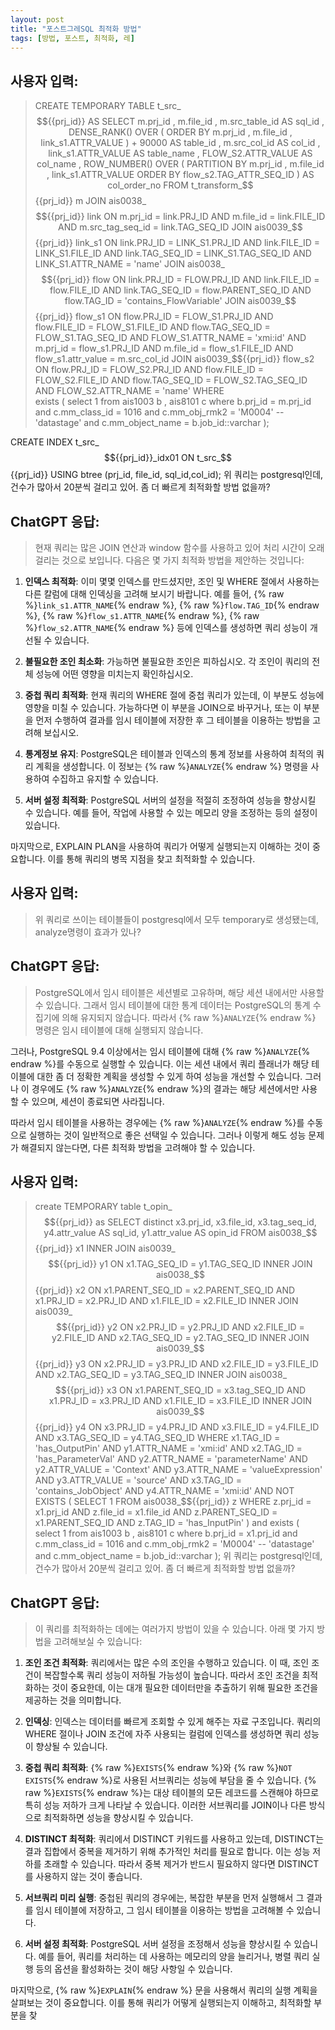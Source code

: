 ```yaml
---
layout: post
title: "포스트그레SQL 최적화 방법"
tags: [방법, 포스트, 최적화, 레]
---
```


## 사용자 입력:
> CREATE TEMPORARY TABLE t_src_$${{prj_id}} AS
SELECT
    m.prj_id
    , m.file_id
    , m.src_table_id AS sql_id
    , DENSE_RANK() OVER (
ORDER BY
    m.prj_id
    , m.file_id
    , link_s1.ATTR_VALUE
) + 90000 AS table_id
    , m.src_col_id AS col_id
    , link_s1.ATTR_VALUE AS table_name
    , FLOW_S2.ATTR_VALUE AS col_name
    , ROW_NUMBER() OVER (
    PARTITION BY m.prj_id
    , m.file_id
    , link_s1.ATTR_VALUE
ORDER BY
    flow_s2.TAG_ATTR_SEQ_ID
) AS col_order_no
FROM
    t_transform_$${{prj_id}} m
JOIN ais0038_$${{prj_id}} link ON
    m.prj_id = link.PRJ_ID
    AND m.file_id = link.FILE_ID
    AND m.src_tag_seq_id = link.TAG_SEQ_ID
JOIN ais0039_$${{prj_id}} link_s1 ON
    link.PRJ_ID = LINK_S1.PRJ_ID
    AND link.FILE_ID = LINK_S1.FILE_ID
    AND link.TAG_SEQ_ID = LINK_S1.TAG_SEQ_ID
    AND LINK_S1.ATTR_NAME = 'name'
JOIN ais0038_$${{prj_id}} flow ON
    link.PRJ_ID = FLOW.PRJ_ID
    AND link.FILE_ID = flow.FILE_ID
    AND link.TAG_SEQ_ID = flow.PARENT_SEQ_ID
    AND flow.TAG_ID = 'contains_FlowVariable'
JOIN ais0039_$${{prj_id}} flow_s1 ON
    flow.PRJ_ID = FLOW_S1.PRJ_ID
    AND flow.FILE_ID = FLOW_S1.FILE_ID
    AND flow.TAG_SEQ_ID = FLOW_S1.TAG_SEQ_ID
    AND FLOW_S1.ATTR_NAME = 'xmi:id'
    AND m.prj_id = flow_s1.PRJ_ID
    AND m.file_id = flow_s1.FILE_ID
    AND flow_s1.attr_value = m.src_col_id
JOIN ais0039_$${{prj_id}} flow_s2 ON
    flow.PRJ_ID = FLOW_S2.PRJ_ID
    AND flow.FILE_ID = FLOW_S2.FILE_ID
    AND flow.TAG_SEQ_ID = FLOW_S2.TAG_SEQ_ID
    AND FLOW_S2.ATTR_NAME = 'name'
WHERE 	
exists (
		select
							1
		from
			  ais1003 b
			, ais8101 c
		where
			b.prj_id = m.prj_id
			and c.mm_class_id = 1016
			and c.mm_obj_rmk2 = 'M0004'
			-- 'datastage'
			and c.mm_object_name = b.job_id::varchar
	);      

CREATE INDEX t_src_$${{prj_id}}_idx01 ON t_src_$${{prj_id}} USING btree (prj_id, file_id, sql_id,col_id);
위 쿼리는 postgresql인데, 건수가 많아서 20분씩 걸리고 있어. 좀 더 빠르게 최적화할 방법 없을까?

## ChatGPT 응답:
> 현재 쿼리는 많은 JOIN 연산과 window 함수를 사용하고 있어 처리 시간이 오래 걸리는 것으로 보입니다. 다음은 몇 가지 최적화 방법을 제안하는 것입니다:

1. **인덱스 최적화**: 이미 몇몇 인덱스를 만드셨지만, 조인 및 WHERE 절에서 사용하는 다른 칼럼에 대해 인덱싱을 고려해 보시기 바랍니다. 예를 들어, {% raw %}`link_s1.ATTR_NAME`{% endraw %}, {% raw %}`flow.TAG_ID`{% endraw %}, {% raw %}`flow_s1.ATTR_NAME`{% endraw %}, {% raw %}`flow_s2.ATTR_NAME`{% endraw %} 등에 인덱스를 생성하면 쿼리 성능이 개선될 수 있습니다.

2. **불필요한 조인 최소화**: 가능하면 불필요한 조인은 피하십시오. 각 조인이 쿼리의 전체 성능에 어떤 영향을 미치는지 확인하십시오.

3. **중첩 쿼리 최적화**: 현재 쿼리의 WHERE 절에 중첩 쿼리가 있는데, 이 부분도 성능에 영향을 미칠 수 있습니다. 가능하다면 이 부분을 JOIN으로 바꾸거나, 또는 이 부분을 먼저 수행하여 결과를 임시 테이블에 저장한 후 그 테이블을 이용하는 방법을 고려해 보십시오.

4. **통계정보 유지**: PostgreSQL은 테이블과 인덱스의 통계 정보를 사용하여 최적의 쿼리 계획을 생성합니다. 이 정보는 {% raw %}`ANALYZE`{% endraw %} 명령을 사용하여 수집하고 유지할 수 있습니다.

5. **서버 설정 최적화**: PostgreSQL 서버의 설정을 적절히 조정하여 성능을 향상시킬 수 있습니다. 예를 들어, 작업에 사용할 수 있는 메모리 양을 조정하는 등의 설정이 있습니다.

마지막으로, EXPLAIN PLAN을 사용하여 쿼리가 어떻게 실행되는지 이해하는 것이 중요합니다. 이를 통해 쿼리의 병목 지점을 찾고 최적화할 수 있습니다.

## 사용자 입력:
> 위 쿼리로 쓰이는 테이블들이 postgresql에서 모두 temporary로 생성됐는데, analyze명령이 효과가 있나?

## ChatGPT 응답:
> PostgreSQL에서 임시 테이블은 세션별로 고유하며, 해당 세션 내에서만 사용할 수 있습니다. 그래서 임시 테이블에 대한 통계 데이터는 PostgreSQL의 통계 수집기에 의해 유지되지 않습니다. 따라서 {% raw %}`ANALYZE`{% endraw %} 명령은 임시 테이블에 대해 실행되지 않습니다.

그러나, PostgreSQL 9.4 이상에서는 임시 테이블에 대해 {% raw %}`ANALYZE`{% endraw %}를 수동으로 실행할 수 있습니다. 이는 세션 내에서 쿼리 플래너가 해당 테이블에 대한 좀 더 정확한 계획을 생성할 수 있게 하여 성능을 개선할 수 있습니다. 그러나 이 경우에도 {% raw %}`ANALYZE`{% endraw %}의 결과는 해당 세션에서만 사용할 수 있으며, 세션이 종료되면 사라집니다.

따라서 임시 테이블을 사용하는 경우에는 {% raw %}`ANALYZE`{% endraw %}를 수동으로 실행하는 것이 일반적으로 좋은 선택일 수 있습니다. 그러나 이렇게 해도 성능 문제가 해결되지 않는다면, 다른 최적화 방법을 고려해야 할 수 있습니다.

## 사용자 입력:
> create TEMPORARY table t_opin_$${{prj_id}} as
SELECT  
    distinct
    x3.prj_id, 
    x3.file_id, 
    x3.tag_seq_id,
    y4.attr_value AS sql_id, 
    y1.attr_value AS opin_id
FROM ais0038_$${{prj_id}} x1 
INNER JOIN ais0039_$${{prj_id}} y1 ON x1.TAG_SEQ_ID = y1.TAG_SEQ_ID
INNER JOIN ais0038_$${{prj_id}} x2 ON x1.PARENT_SEQ_ID = x2.PARENT_SEQ_ID AND x1.PRJ_ID = x2.PRJ_ID AND x1.FILE_ID = x2.FILE_ID
INNER JOIN ais0039_$${{prj_id}} y2 ON x2.PRJ_ID = y2.PRJ_ID AND x2.FILE_ID = y2.FILE_ID AND x2.TAG_SEQ_ID = y2.TAG_SEQ_ID
INNER JOIN ais0039_$${{prj_id}} y3 ON x2.PRJ_ID = y3.PRJ_ID AND x2.FILE_ID = y3.FILE_ID AND x2.TAG_SEQ_ID = y3.TAG_SEQ_ID
INNER JOIN ais0038_$${{prj_id}} x3 ON x1.PARENT_SEQ_ID = x3.tag_SEQ_ID AND x1.PRJ_ID = x3.PRJ_ID AND x1.FILE_ID = x3.FILE_ID
INNER JOIN ais0039_$${{prj_id}} y4 ON x3.PRJ_ID = y4.PRJ_ID AND x3.FILE_ID = y4.FILE_ID AND x3.TAG_SEQ_ID = y4.TAG_SEQ_ID
WHERE 
    x1.TAG_ID = 'has_OutputPin' 
    AND y1.ATTR_NAME = 'xmi:id' 
    AND x2.TAG_ID = 'has_ParameterVal' 
    AND y2.ATTR_NAME = 'parameterName' 
    AND y2.ATTR_VALUE = 'Context' 
    AND y3.ATTR_NAME = 'valueExpression' 
    AND y3.ATTR_VALUE = 'source' 
    AND x3.TAG_ID = 'contains_JobObject' 
    AND y4.ATTR_NAME = 'xmi:id' 
    AND NOT EXISTS (
        SELECT 1 
        FROM ais0038_$${{prj_id}} z 
        WHERE z.prj_id = x1.prj_id AND z.file_id = x1.file_id AND z.PARENT_SEQ_ID = x1.PARENT_SEQ_ID AND z.TAG_ID = 'has_InputPin'
    )
	and exists (
		select
							1
		from
			  ais1003 b
			, ais8101 c
		where
			b.prj_id = x1.prj_id
			and c.mm_class_id = 1016
			and c.mm_obj_rmk2 = 'M0004'
			-- 'datastage'
			and c.mm_object_name = b.job_id::varchar
	);    위 쿼리는 postgresql인데, 건수가 많아서 20분씩 걸리고 있어. 좀 더 빠르게 최적화할 방법 없을까?

## ChatGPT 응답:
> 이 쿼리를 최적화하는 데에는 여러가지 방법이 있을 수 있습니다. 아래 몇 가지 방법을 고려해보실 수 있습니다:

1. **조인 조건 최적화**: 쿼리에서는 많은 수의 조인을 수행하고 있습니다. 이 때, 조인 조건이 복잡할수록 쿼리 성능이 저하될 가능성이 높습니다. 따라서 조인 조건을 최적화하는 것이 중요한데, 이는 대개 필요한 데이터만을 추출하기 위해 필요한 조건을 제공하는 것을 의미합니다.

2. **인덱싱**: 인덱스는 데이터를 빠르게 조회할 수 있게 해주는 자료 구조입니다. 쿼리의 WHERE 절이나 JOIN 조건에 자주 사용되는 컬럼에 인덱스를 생성하면 쿼리 성능이 향상될 수 있습니다. 

3. **중첩 쿼리 최적화**: {% raw %}`EXISTS`{% endraw %}와 {% raw %}`NOT EXISTS`{% endraw %}로 사용된 서브쿼리는 성능에 부담을 줄 수 있습니다. {% raw %}`EXISTS`{% endraw %}는 대상 테이블의 모든 레코드를 스캔해야 하므로 특히 성능 저하가 크게 나타날 수 있습니다. 이러한 서브쿼리를 JOIN이나 다른 방식으로 최적화하면 성능을 향상시킬 수 있습니다.

4. **DISTINCT 최적화**: 쿼리에서 DISTINCT 키워드를 사용하고 있는데, DISTINCT는 결과 집합에서 중복을 제거하기 위해 추가적인 처리를 필요로 합니다. 이는 성능 저하를 초래할 수 있습니다. 따라서 중복 제거가 반드시 필요하지 않다면 DISTINCT를 사용하지 않는 것이 좋습니다.

5. **서브쿼리 미리 실행**: 중첩된 쿼리의 경우에는, 복잡한 부분을 먼저 실행해서 그 결과를 임시 테이블에 저장하고, 그 임시 테이블을 이용하는 방법을 고려해볼 수 있습니다.

6. **서버 설정 최적화**: PostgreSQL 서버 설정을 조정해서 성능을 향상시킬 수 있습니다. 예를 들어, 쿼리를 처리하는 데 사용하는 메모리의 양을 늘리거나, 병렬 쿼리 실행 등의 옵션을 활성화하는 것이 해당 사항일 수 있습니다.

마지막으로, {% raw %}`EXPLAIN`{% endraw %} 문을 사용해서 쿼리의 실행 계획을 살펴보는 것이 중요합니다. 이를 통해 쿼리가 어떻게 실행되는지 이해하고, 최적화할 부분을 찾

